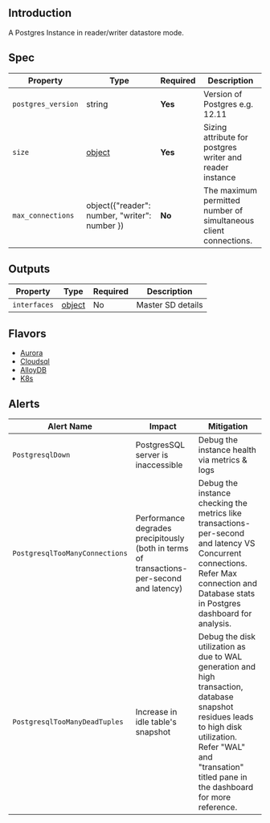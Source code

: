 ## Introduction

A Postgres Instance in reader/writer datastore mode.

## Spec

| Property           | Type                                                              | Required | Description                                              |
|--------------------|-------------------------------------------------------------------|----------|----------------------------------------------------------|
| `postgres_version` | string                                                            | **Yes**  | Version of Postgres e.g. 12.11                           |
| `size`             | [object](../../traits/reader-writer-datastore-sizing.schema.json) | **Yes**  | Sizing attribute for postgres writer and reader instance |
| `max_connections`  | object({"reader": number, "writer": number })                     | **No**  | The maximum permitted number of simultaneous client connections. |

## Outputs

| Property            | Type                                                   | Required | Description                                                                |
|---------------------|--------------------------------------------------------|----------|----------------------------------------------------------------------------|
| `interfaces`        | [object](../../traits/datastore-interface.schema.json) | No       | Master SD details                                                          |





## Flavors

- [Aurora](postgres.aurora.schema.md)
- [Cloudsql](postgres.cloudsql.schema.md)
- [AlloyDB](postgres.alloydb.schema.md)
- [K8s](postgres.k8s.schema.md)

## Alerts

| Alert Name                     | Impact                                                                                    | Mitigation                                                                                                                                                                                                         |
|--------------------------------|-------------------------------------------------------------------------------------------|--------------------------------------------------------------------------------------------------------------------------------------------------------------------------------------------------------------------|
| `PostgresqlDown`               | PostgresSQL server is inaccessible                                                        | Debug the instance health via metrics & logs                                                                                                                                                                       |
| `PostgresqlTooManyConnections` | Performance degrades precipitously (both in terms of transactions-per-second and latency) | Debug the instance checking the metrics like transactions-per-second and latency VS Concurrent connections. Refer Max connection and Database stats in Postgres dashboard for analysis.                            |
| `PostgresqlTooManyDeadTuples`  | Increase in idle table's snapshot                                                         | Debug the disk utilization as due to WAL generation and high transaction, database snapshot residues leads to high disk utilization. Refer "WAL" and "transation" titled pane in the dashboard for more reference. | 
